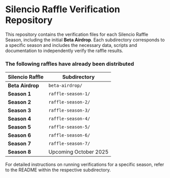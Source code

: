 # Silencio Raffle Verification Repository

This repository contains the verification files for each Silencio Raffle Season, including the initial **Beta Airdrop**. Each subdirectory corresponds to a specific season and includes the necessary data, scripts and documentation to independently verify the raffle results.  

### The following raffles have already been distributed

| Silencio Raffle          | Subdirectory |
|----------------------|-------------|
| **Beta Airdrop** | `beta-airdrop/` |
| **Season 1**   | `raffle-season-1/` |
| **Season 2**   | `raffle-season-2/` |
| **Season 3**   | `raffle-season-3/` |
| **Season 4**   | `raffle-season-4/` |
| **Season 5**   | `raffle-season-5/` |
| **Season 6**   | `raffle-season-6/` |
| **Season 7**   | `raffle-season-7/` |
| **Season 8**   | Upcoming October 2025 |

For detailed instructions on running verifications for a specific season, refer to the README within the respective subdirectory.
